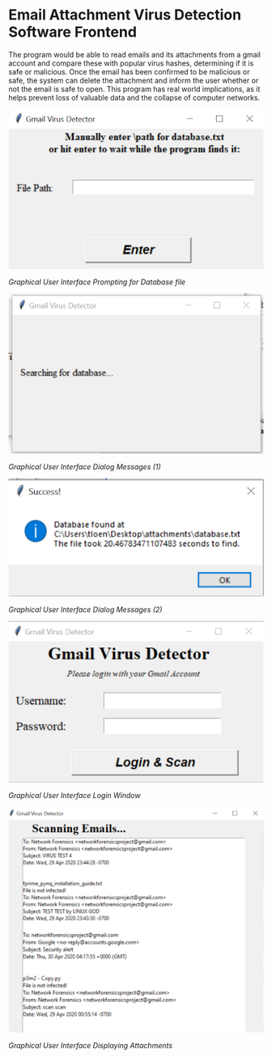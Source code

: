 # Email Attachment Virus Detection Software Frontend

The program would be able to read emails and its attachments from a gmail account and compare these with popular virus hashes, determining if it is safe or malicious. Once the email has been confirmed to be malicious or safe, the system can delete the attachment and inform the user whether or not the email is safe to open. This program has real world implications, as it helps prevent loss of valuable data and the collapse of computer networks.


![File Path](/images/path.png)

*Graphical User Interface Prompting for Database file*

![Dialog1](/images/searching.png)

*Graphical User Interface Dialog Messages (1)*

![Dialog2](/images/alert.png)

*Graphical User Interface Dialog Messages (2)*

![Login](/images/login.png)

*Graphical User Interface Login Window*

![Result](/images/results.png)

*Graphical User Interface Displaying Attachments*
